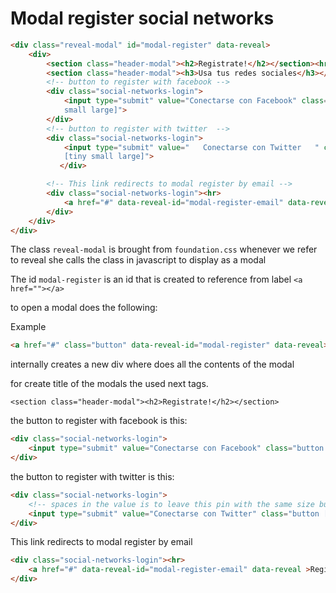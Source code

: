 # Modal register social networks

```html
<div class="reveal-modal" id="modal-register" data-reveal>
	<div>
		<section class="header-modal"><h2>Registrate!</h2></section><hr>
		<section class="header-modal"><h3>Usa tus redes sociales</h3></section>
		<!-- button to register with facebook -->
		<div class="social-networks-login">
		    <input type="submit" value="Conectarse con Facebook" class="button [tiny
		    small large]">
		</div>
        <!-- button to register with twitter  -->
	    <div class="social-networks-login">
	        <input type="submit" value="   Conectarse con Twitter   " class="button
	        [tiny small large]">
		   </div>

		<!-- This link redirects to modal register by email -->
		<div class="social-networks-login"><hr>
			<a href="#" data-reveal-id="modal-register-email" data-reveal>Regístrate con tu dirección de email</a>
		</div>
	</div>
</div>

```

The class `reveal-modal` is brought from `foundation.css` whenever we refer to reveal she calls the class in javascript to display as a modal

The id `modal-register` is an id that is created to reference from label `<a href=""></a>`

to open a modal does the following:

Example

```html
<a href="#" class="button" data-reveal-id="modal-register" data-reveal>Registrate!</a>
```
internally creates a new div where does all the contents of the modal

for create title of the modals the used next tags.

`<section class="header-modal"><h2>Registrate!</h2></section>`

the button to register with facebook is this:

```html
<div class="social-networks-login">
	<input type="submit" value="Conectarse con Facebook" class="button [tiny small large]">
</div>
```

the button to register with twitter is this:

```html
<div class="social-networks-login">
	<!-- spaces in the value is to leave this pin with the same size button facebook-->
	<input type="submit" value="Conectarse con Twitter" class="button [tiny small large]">
</div>
```

This link redirects to modal register by email

```html
<div class="social-networks-login"><hr>
	<a href="#" data-reveal-id="modal-register-email" data-reveal >Regístrate  con tu dirección de email</a>
</div>
```
